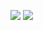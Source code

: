 ![](https://github.com/sargentsteveEr/github-metrics.svg)
![](https://komarev.com/ghpvc/?username=sargentsteveEr&color=green)
